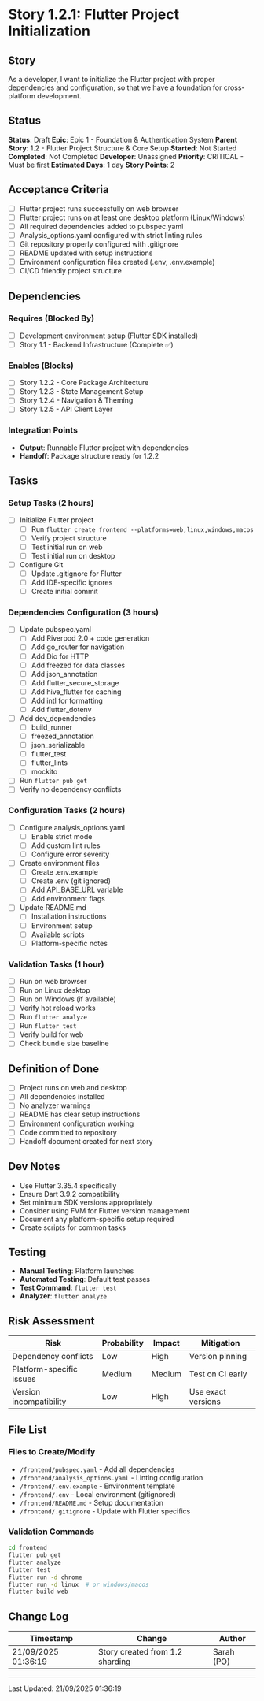 # Story 1.2.1: Flutter Project Initialization

## Story
As a developer,
I want to initialize the Flutter project with proper dependencies and configuration,
so that we have a foundation for cross-platform development.

## Status
**Status**: Draft
**Epic**: Epic 1 - Foundation & Authentication System
**Parent Story**: 1.2 - Flutter Project Structure & Core Setup
**Started**: Not Started
**Completed**: Not Completed
**Developer**: Unassigned
**Priority**: CRITICAL - Must be first
**Estimated Days**: 1 day
**Story Points**: 2

## Acceptance Criteria
- [ ] Flutter project runs successfully on web browser
- [ ] Flutter project runs on at least one desktop platform (Linux/Windows)
- [ ] All required dependencies added to pubspec.yaml
- [ ] Analysis_options.yaml configured with strict linting rules
- [ ] Git repository properly configured with .gitignore
- [ ] README updated with setup instructions
- [ ] Environment configuration files created (.env, .env.example)
- [ ] CI/CD friendly project structure

## Dependencies
### Requires (Blocked By)
- [ ] Development environment setup (Flutter SDK installed)
- [ ] Story 1.1 - Backend Infrastructure (Complete ✅)

### Enables (Blocks)
- [ ] Story 1.2.2 - Core Package Architecture
- [ ] Story 1.2.3 - State Management Setup
- [ ] Story 1.2.4 - Navigation & Theming
- [ ] Story 1.2.5 - API Client Layer

### Integration Points
- **Output**: Runnable Flutter project with dependencies
- **Handoff**: Package structure ready for 1.2.2

## Tasks

### Setup Tasks (2 hours)
- [ ] Initialize Flutter project
  - [ ] Run `flutter create frontend --platforms=web,linux,windows,macos`
  - [ ] Verify project structure
  - [ ] Test initial run on web
  - [ ] Test initial run on desktop
- [ ] Configure Git
  - [ ] Update .gitignore for Flutter
  - [ ] Add IDE-specific ignores
  - [ ] Create initial commit

### Dependencies Configuration (3 hours)
- [ ] Update pubspec.yaml
  - [ ] Add Riverpod 2.0 + code generation
  - [ ] Add go_router for navigation
  - [ ] Add Dio for HTTP
  - [ ] Add freezed for data classes
  - [ ] Add json_annotation
  - [ ] Add flutter_secure_storage
  - [ ] Add hive_flutter for caching
  - [ ] Add intl for formatting
  - [ ] Add flutter_dotenv
- [ ] Add dev_dependencies
  - [ ] build_runner
  - [ ] freezed_annotation
  - [ ] json_serializable
  - [ ] flutter_test
  - [ ] flutter_lints
  - [ ] mockito
- [ ] Run `flutter pub get`
- [ ] Verify no dependency conflicts

### Configuration Tasks (2 hours)
- [ ] Configure analysis_options.yaml
  - [ ] Enable strict mode
  - [ ] Add custom lint rules
  - [ ] Configure error severity
- [ ] Create environment files
  - [ ] Create .env.example
  - [ ] Create .env (git ignored)
  - [ ] Add API_BASE_URL variable
  - [ ] Add environment flags
- [ ] Update README.md
  - [ ] Installation instructions
  - [ ] Environment setup
  - [ ] Available scripts
  - [ ] Platform-specific notes

### Validation Tasks (1 hour)
- [ ] Run on web browser
- [ ] Run on Linux desktop
- [ ] Run on Windows (if available)
- [ ] Verify hot reload works
- [ ] Run `flutter analyze`
- [ ] Run `flutter test`
- [ ] Verify build for web
- [ ] Check bundle size baseline

## Definition of Done
- [ ] Project runs on web and desktop
- [ ] All dependencies installed
- [ ] No analyzer warnings
- [ ] README has clear setup instructions
- [ ] Environment configuration working
- [ ] Code committed to repository
- [ ] Handoff document created for next story

## Dev Notes
- Use Flutter 3.35.4 specifically
- Ensure Dart 3.9.2 compatibility
- Set minimum SDK versions appropriately
- Consider using FVM for Flutter version management
- Document any platform-specific setup required
- Create scripts for common tasks

## Testing
- **Manual Testing**: Platform launches
- **Automated Testing**: Default test passes
- **Test Command**: `flutter test`
- **Analyzer**: `flutter analyze`

## Risk Assessment
| Risk | Probability | Impact | Mitigation |
|------|------------|--------|------------|
| Dependency conflicts | Low | High | Version pinning |
| Platform-specific issues | Medium | Medium | Test on CI early |
| Version incompatibility | Low | High | Use exact versions |

## File List
### Files to Create/Modify
- `/frontend/pubspec.yaml` - Add all dependencies
- `/frontend/analysis_options.yaml` - Linting configuration
- `/frontend/.env.example` - Environment template
- `/frontend/.env` - Local environment (gitignored)
- `/frontend/README.md` - Setup documentation
- `/frontend/.gitignore` - Update with Flutter specifics

### Validation Commands
```bash
cd frontend
flutter pub get
flutter analyze
flutter test
flutter run -d chrome
flutter run -d linux  # or windows/macos
flutter build web
```

## Change Log
| Timestamp | Change | Author |
|-----------|--------|---------|
| 21/09/2025 01:36:19 | Story created from 1.2 sharding | Sarah (PO) |

---
Last Updated: 21/09/2025 01:36:19